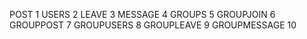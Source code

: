 POST 1
USERS 2
LEAVE 3
MESSAGE 4
GROUPS 5
GROUPJOIN 6
GROUPPOST 7
GROUPUSERS 8
GROUPLEAVE 9
GROUPMESSAGE 10
